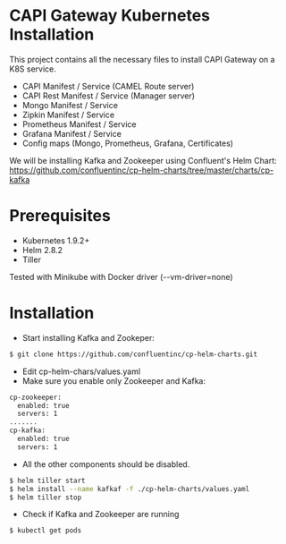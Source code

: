 # CAPI Gateway Kubernetes Installation

This project contains all the necessary files to install CAPI Gateway on a K8S service.
  - CAPI Manifest / Service (CAMEL Route server)
  - CAPI Rest Manifest / Service (Manager server)
  - Mongo Manifest / Service
  - Zipkin Manifest / Service
  - Prometheus Manifest / Service
  - Grafana Manifest / Service
  - Config maps (Mongo, Prometheus, Grafana, Certificates)

We will be installing Kafka and Zookeeper using Confluent's Helm Chart: https://github.com/confluentinc/cp-helm-charts/tree/master/charts/cp-kafka

# Prerequisites
  - Kubernetes 1.9.2+
  - Helm 2.8.2
  - Tiller
  
Tested with Minikube with Docker driver (--vm-driver=none)
# Installation
  - Start installing Kafka and Zookeper:
```sh
$ git clone https://github.com/confluentinc/cp-helm-charts.git
```
  - Edit cp-helm-chars/values.yaml
  - Make sure you enable only Zookeeper and Kafka:
```sh
cp-zookeeper:
  enabled: true
  servers: 1
.......
cp-kafka:
  enabled: true
  servers: 1
```
- All the other components should be disabled.
```sh
$ helm tiller start
$ helm install --name kafkaf -f ./cp-helm-charts/values.yaml
$ helm tiller stop
```
- Check if Kafka and Zookeeper are running
```sh
$ kubectl get pods
```


